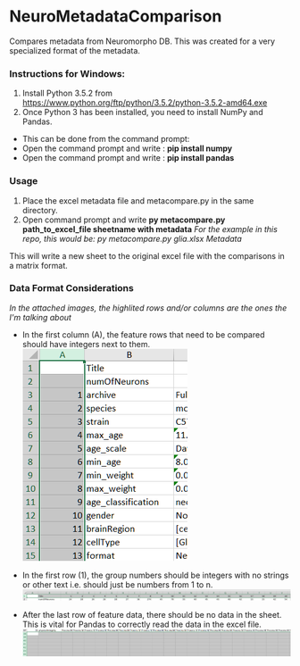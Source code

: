 # NeuroMetadataComparison
Compares metadata from Neuromorpho DB. This was created for a very specialized format of the metadata.

### Instructions for Windows:

1. Install Python 3.5.2 from https://www.python.org/ftp/python/3.5.2/python-3.5.2-amd64.exe
2. Once Python 3 has been installed, you need to install NumPy and Pandas.
  - This can be done from the command prompt:
  - Open the command prompt and write : **pip install numpy**
  - Open the command prompt and write : **pip install pandas**

### Usage
1. Place the excel metadata file and metacompare.py in the same directory.
2. Open command prompt and write **py metacompare.py path_to_excel_file sheetname with metadata**
*For the example in this repo, this would be: py metacompare.py glia.xlsx Metadata*

This will write a new sheet to the original excel file with the comparisons in a matrix format.

### Data Format Considerations
*In the attached images, the highlited rows and/or columns are the ones the I'm talking about*

- In the first column (A), the feature rows that need to be compared should have integers next to them.
![alt text](https://github.com/uns1/NeuroMetadataComparison/blob/master/readme_images/ColInt.PNG)

- In the first row (1), the group numbers should be integers with no strings or other text i.e. should just be numbers from 1 to n.
![alt text](https://github.com/uns1/NeuroMetadataComparison/blob/master/readme_images/GrpInt.PNG)

- After the last row of feature data, there should be no data in the sheet. This is vital for Pandas to correctly read the data in the excel file.
![alt text](https://github.com/uns1/NeuroMetadataComparison/blob/master/readme_images/NoDat.PNG)
